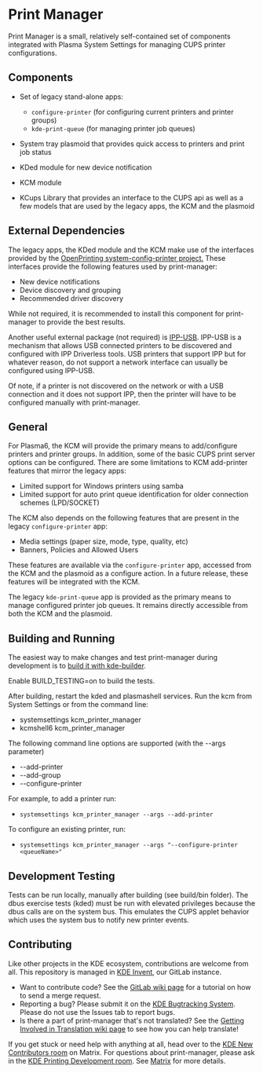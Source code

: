 # Print Manager

Print Manager is a small, relatively self-contained set of components integrated with Plasma System Settings for managing CUPS printer configurations.


## Components

* Set of legacy stand-alone apps:
  * `configure-printer` (for configuring current printers and printer groups)
  * `kde-print-queue` (for managing printer job queues)

* System tray plasmoid that provides quick access to printers and print job status

* KDed module for new device notification

* KCM module 

* KCups Library that provides an interface to the CUPS api as well as a few models that are used by the legacy apps, the KCM and the plasmoid


## External Dependencies

The legacy apps, the KDed module and the KCM make use of the interfaces provided by the [OpenPrinting system-config-printer project.](https://github.com/OpenPrinting/system-config-printer)  These interfaces provide the following features used by print-manager:

* New device notifications
* Device discovery and grouping
* Recommended driver discovery

While not required, it is recommended to install this component for print-manager to provide the best results.

Another useful external package (not required) is [IPP-USB](https://github.com/OpenPrinting/ipp-usb).  IPP-USB is a mechanism that allows USB connected printers to be discovered and configured with IPP Driverless tools.  USB printers that support IPP but for whatever reason, do not support a network interface can usually be configured using IPP-USB.

Of note, if a printer is not discovered on the network or with a USB connection and it does not support IPP, then the printer will have to be configured manually with print-manager.


## General

For Plasma6, the KCM will provide the primary means to add/configure printers and printer groups.  In addition, some of the basic CUPS print server options can be configured.  There are some limitations to KCM add-printer features that mirror the legacy apps:

* Limited support for Windows printers using samba
* Limited support for auto print queue identification for older connection schemes (LPD/SOCKET)

The KCM also depends on the following features that are present in the legacy `configure-printer` app:

* Media settings (paper size, mode, type, quality, etc)
* Banners, Policies and Allowed Users
  
These features are available via the `configure-printer` app, accessed from the KCM and the plasmoid as a configure action.  In a future release, these features will be integrated with the KCM.

The legacy `kde-print-queue` app is provided as the primary means to manage configured printer job queues.  It remains directly accessible from both the KCM and the plasmoid.


## Building and Running

The easiest way to make changes and test print-manager during development is to [build it with kde-builder](https://kde-builder.kde.org).

Enable BUILD_TESTING=on to build the tests.

After building, restart the kded and plasmashell services.  Run the kcm from System Settings or from the command line:

* systemsettings kcm_printer_manager
* kcmshell6 kcm_printer_manager

The following command line options are supported (with the --args parameter)

* --add-printer
* --add-group
* --configure-printer <queueName>

For example, to add a printer run: 

* `systemsettings kcm_printer_manager --args --add-printer`

To configure an existing printer, run: 

* `systemsettings kcm_printer_manager --args "--configure-printer <queueName>"`


## Development Testing

Tests can be run locally, manually after building (see build/bin folder).  The dbus exercise tests (kded) must be run with elevated privileges because the dbus calls are on the system bus.  This emulates the CUPS applet behavior which uses the system bus to notify new printer events.


## Contributing

Like other projects in the KDE ecosystem, contributions are welcome from all. This repository is managed in [KDE Invent](https://invent.kde.org/plasma/print-manager), our GitLab instance.

* Want to contribute code? See the [GitLab wiki page](https://community.kde.org/Infrastructure/GitLab) for a tutorial on how to send a merge request.
* Reporting a bug? Please submit it on the [KDE Bugtracking System](https://bugs.kde.org/enter_bug.cgi?format=guided&product=print-manager). Please do not use the Issues
tab to report bugs.
* Is there a part of print-manager that's not translated? See the [Getting Involved in Translation wiki page](https://community.kde.org/Get_Involved/translation) to see how
you can help translate!

If you get stuck or need help with anything at all, head over to the [KDE New Contributors room](https://go.kde.org/matrix/#/#kde-welcome:kde.org) on Matrix. For questions about print-manager, please ask in the [KDE Printing Development room](https://go.kde.org/matrix/#/#kde-printing-dev:kde.org). See [Matrix](https://community.kde.org/Matrix) for more details.
